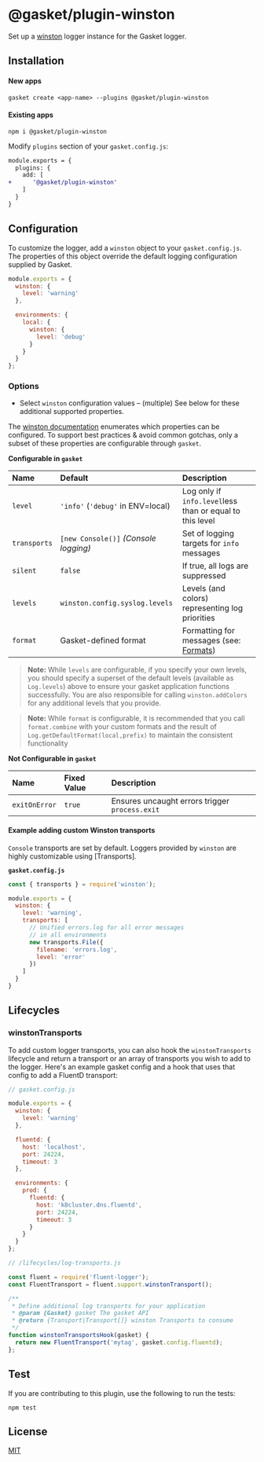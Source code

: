 # @gasket/plugin-winston

Set up a [winston] logger instance for the Gasket logger.

## Installation

#### New apps

```shell
gasket create <app-name> --plugins @gasket/plugin-winston
```

#### Existing apps

```shell
npm i @gasket/plugin-winston
```

Modify `plugins` section of your `gasket.config.js`:

```diff
module.exports = {
  plugins: {
    add: [
+      '@gasket/plugin-winston'
    ]
  }
}
```

## Configuration

To customize the logger, add a `winston` object to your `gasket.config.js`. The properties of this object override the default logging configuration supplied by Gasket.

```js
module.exports = {
  winston: {
    level: 'warning'
  },

  environments: {
    local: {
      winston: {
        level: 'debug'
      }
    }
  }
};
```

### Options

- Select `winston` configuration values – (multiple) See below for these
  additional supported properties.

The [winston documentation] enumerates which properties can be configured. To support best practices & avoid common gotchas, only a subset of these properties are configurable through `gasket`.

**Configurable in `gasket`**

| Name         | Default                               | Description                                              |
|:-------------|:--------------------------------------|:---------------------------------------------------------|
| `level`      | `'info'` (`'debug'` in ENV=local)     | Log only if `info.level`less than or equal to this level |
| `transports` | `[new Console()]` _(Console logging)_ | Set of logging targets for `info` messages               |
| `silent`     | `false`                               | If true, all logs are suppressed                         |
| `levels`     | `winston.config.syslog.levels`        | Levels (and colors) representing log priorities          |
| `format`      | Gasket-defined format                | Formatting for messages (see: [Formats])                 |

> **Note:** While `levels` are configurable, if you specify your own levels,
> you should specify a superset of the default levels (available
> as `Log.levels`) above to ensure your gasket application functions
> successfully. You are also responsible for calling `winston.addColors` for
> any additional levels that you provide.

> **Note:** While `format` is configurable, it is recommended that you call
> `format.combine` with your custom formats and the result of
> `Log.getDefaultFormat(local,prefix)` to maintain the consistent functionality

**Not Configurable in `gasket`**

| Name          | Fixed Value                    | Description                                     |
|:--------------|:-------------------------------|:------------------------------------------------|
| `exitOnError` | `true`                         | Ensures uncaught errors trigger `process.exit`  |

#### Example adding custom Winston transports

`Console` transports are set by default. Loggers provided by `winston` are
highly customizable using [Transports].

**`gasket.config.js`**

```js
const { transports } = require('winston');

module.exports = {
  winston: {
    level: 'warning',
    transports: [
      // Unified errors.log for all error messages
      // in all environments
      new transports.File({
        filename: 'errors.log',
        level: 'error'
      })
    ]
  }
}
```

## Lifecycles

### winstonTransports

To add custom logger transports, you can also hook the `winstonTransports`
lifecycle and return a transport or an array of transports you wish to add to
the logger. Here's an example gasket config and a hook that uses that config to
add a FluentD transport:

```js
// gasket.config.js

module.exports = {
  winston: {
    level: 'warning'
  },

  fluentd: {
    host: 'localhost',
    port: 24224,
    timeout: 3
  },

  environments: {
    prod: {
      fluentd: {
        host: 'k8cluster.dns.fluentd',
        port: 24224,
        timeout: 3
      }
    }
  }
};
```

```js
// /lifecycles/log-transports.js

const fluent = require('fluent-logger');
const FluentTransport = fluent.support.winstonTransport();

/**
 * Define additional log transports for your application
 * @param {Gasket} gasket The gasket API
 * @return {Transport|Transport[]} winston Transports to consume
 */
function winstonTransportsHook(gasket) {
  return new FluentTransport('mytag', gasket.config.fluentd);
};
```

## Test

If you are contributing to this plugin, use the following to run the tests:

```shell
npm test
```

## License

[MIT](./LICENSE.md)

<!-- LINKS -->

[winston]: https://github.com/winstonjs/winston
[winston documentation]: https://github.com/winstonjs/winston#creating-your-own-logger
[Formats]: https://github.com/winstonjs/winston#formats
